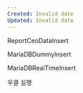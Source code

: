 ```yaml
---
Created: Invalid date
Updated: Invalid date
---
```

ReportCeoDataInsert

MariaDBDummyInsert

MariaDBRealTimeInsert

우클 실행